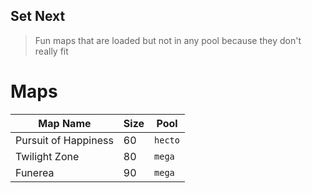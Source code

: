 Set Next
-------

> Fun maps that are loaded but not in any pool because they don't really fit

# Maps

| Map Name              | Size          | Pool      |
| --------------------- | ------------- | --------- |
| Pursuit of Happiness  | 60            | `hecto`   |
| Twilight Zone         | 80            | `mega`    |
| Funerea               | 90            | `mega`    |
